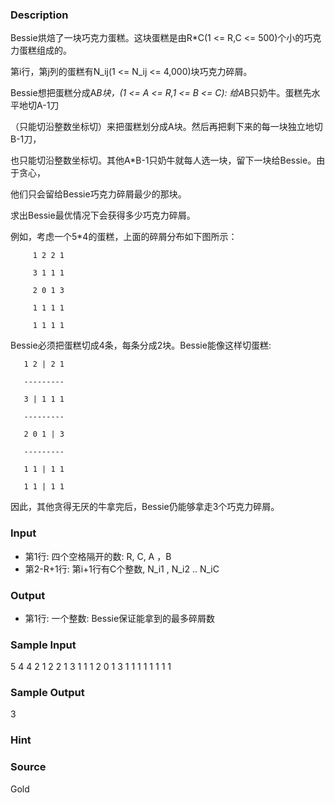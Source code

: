 
### Description
Bessie烘焙了一块巧克力蛋糕。这块蛋糕是由R*C(1 <= R,C <= 500)个小的巧克力蛋糕组成的。

第i行，第j列的蛋糕有N_ij(1 <= N_ij <= 4,000)块巧克力碎屑。

Bessie想把蛋糕分成A*B块，(1 <= A <= R,1 <= B <= C): 给A*B只奶牛。蛋糕先水平地切A-1刀

（只能切沿整数坐标切）来把蛋糕划分成A块。然后再把剩下来的每一块独立地切B-1刀，

也只能切沿整数坐标切。其他A*B-1只奶牛就每人选一块，留下一块给Bessie。由于贪心，

他们只会留给Bessie巧克力碎屑最少的那块。

求出Bessie最优情况下会获得多少巧克力碎屑。

例如，考虑一个5*4的蛋糕，上面的碎屑分布如下图所示：

         1 2 2 1

         3 1 1 1

         2 0 1 3

         1 1 1 1

         1 1 1 1

Bessie必须把蛋糕切成4条，每条分成2块。Bessie能像这样切蛋糕:

       1 2 | 2 1

       ---------

       3 | 1 1 1

       ---------

       2 0 1 | 3

       ---------

       1 1 | 1 1

       1 1 | 1 1

因此，其他贪得无厌的牛拿完后，Bessie仍能够拿走3个巧克力碎屑。

### Input
* 第1行: 四个空格隔开的数: R, C, A ，B
* 第2-R+1行: 第i+1行有C个整数, N_i1 , N_i2 .. N_iC

### Output
* 第1行: 一个整数: Bessie保证能拿到的最多碎屑数

### Sample Input
5 4 4 2
1 2 2 1
3 1 1 1
2 0 1 3
1 1 1 1
1 1 1 1


### Sample Output
3

### Hint

### Source
Gold